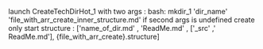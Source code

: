 launch CreateTechDirHot_1 with two args : bash:
 mkdir_1 'dir_name' 'file_with_arr_create_inner_structure.md'
 if second args is undefined create only start structure : 
 ['name_of_dir.md' , 'ReadMe.md' , ['_src' ,' ReadMe.md'], {file_with_arr_create}.structure]
